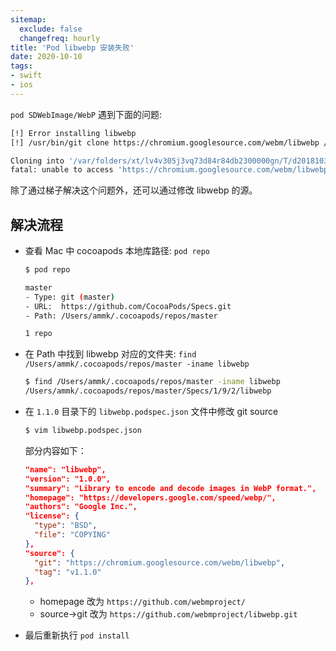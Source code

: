 ```yaml
---
sitemap:
  exclude: false
  changefreq: hourly
title: 'Pod libwebp 安装失败'
date: 2020-10-10
tags:
- swift
- ios
---
```


`pod SDWebImage/WebP` 遇到下面的问题:

```sh
[!] Error installing libwebp
[!] /usr/bin/git clone https://chromium.googlesource.com/webm/libwebp /var/folders/xt/lv4v305j3vq73d84r84db2300000gn/T/d20181030-8624-1jw0he8 --template= --single-branch --depth 1 --branch v1.1.0

Cloning into '/var/folders/xt/lv4v305j3vq73d84r84db2300000gn/T/d20181030-8624-1jw0he8'...
fatal: unable to access 'https://chromium.googlesource.com/webm/libwebp/': Failed to connect to chromium.googlesource.com port 443: Operation timed out
```

除了通过梯子解决这个问题外，还可以通过修改 libwebp 的源。

## 解决流程

* 查看 Mac 中 cocoapods 本地库路径: `pod repo`

    ```sh
    $ pod repo

    master
    - Type: git (master)
    - URL:  https://github.com/CocoaPods/Specs.git
    - Path: /Users/ammk/.cocoapods/repos/master

    1 repo
    ```

* 在 Path 中找到 libwebp 对应的文件夹: `find /Users/ammk/.cocoapods/repos/master -iname libwebp`

    ```sh
    $ find /Users/ammk/.cocoapods/repos/master -iname libwebp
    /Users/ammk/.cocoapods/repos/master/Specs/1/9/2/libwebp
    
    ```

* 在 `1.1.0` 目录下的 `libwebp.podspec.json` 文件中修改 git source

    ```sh
    $ vim libwebp.podspec.json
    ```

    部分内容如下：

    ```json
    "name": "libwebp",
    "version": "1.0.0",
    "summary": "Library to encode and decode images in WebP format.",
    "homepage": "https://developers.google.com/speed/webp/",
    "authors": "Google Inc.",
    "license": {
      "type": "BSD",
      "file": "COPYING"
    },
    "source": {
      "git": "https://chromium.googlesource.com/webm/libwebp",
      "tag": "v1.1.0"
    },
    ```

    * homepage 改为 `https://github.com/webmproject/`
    * source->git 改为 `https://github.com/webmproject/libwebp.git`

* 最后重新执行 `pod install`


